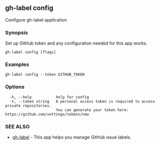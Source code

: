 ## gh-label config

Configure gh-label application

### Synopsis

Set up GitHub token and any configuration needed for this app works.

```
gh-label config [flags]
```

### Examples

```
gh-label config --token GITHUB_TOKEN
```

### Options

```
  -h, --help           help for config
  -t, --token string   A personal access token is required to access private repositories.
                       You can generate your token here: https://github.com/settings/tokens/new
```

### SEE ALSO

* [gh-label](gh-label.md)	 - This app helps you manage GitHub issue labels.

